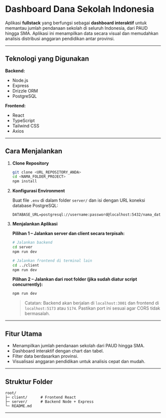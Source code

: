 # Dashboard Dana Sekolah Indonesia

Aplikasi **fullstack** yang berfungsi sebagai **dashboard interaktif** untuk memantau jumlah pendanaan sekolah di seluruh Indonesia, dari PAUD hingga SMA. Aplikasi ini menampilkan data secara visual dan memudahkan analisis distribusi anggaran pendidikan antar provinsi.

---

## Teknologi yang Digunakan

**Backend:**
- Node.js
- Express
- Drizzle ORM
- PostgreSQL

**Frontend:**
- React
- TypeScript
- Tailwind CSS
- Axios

---

## Cara Menjalankan

1. **Clone Repository**
   
   ```bash
   git clone <URL_REPOSITORY_ANDA>
   cd <NAMA_FOLDER_PROJECT>
   npm install


2. **Konfigurasi Environment**

   Buat file `.env` di dalam folder `server/` dan isi dengan URL koneksi database PostgreSQL:

   ```env
   DATABASE_URL=postgresql://username:password@localhost:5432/nama_database
   ```

3. **Menjalankan Aplikasi**

   **Pilihan 1 – Jalankan server dan client secara terpisah:**

   ```bash
   # Jalankan backend
   cd server
   npm run dev

   # Jalankan frontend di terminal lain
   cd ../client
   npm run dev
   ```

   **Pilihan 2 – Jalankan dari root folder (jika sudah diatur script concurrently):**

   ```bash
   npm run dev
   ```

   > Catatan: Backend akan berjalan di `localhost:3001` dan frontend di `localhost:5173` atau `5174`. Pastikan port ini sesuai agar CORS tidak bermasalah.

---

## Fitur Utama

* Menampilkan jumlah pendanaan sekolah dari PAUD hingga SMA.
* Dashboard interaktif dengan chart dan tabel.
* Filter data berdasarkan provinsi.
* Visualisasi anggaran pendidikan untuk analisis cepat dan mudah.

---

## Struktur Folder

```
root/
├─ client/      # Frontend React
├─ server/      # Backend Node + Express
└─ README.md
```

---




